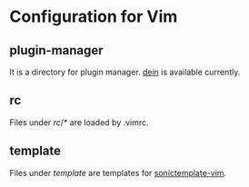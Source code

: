 # Configuration for Vim

## plugin-manager

It is a directory for plugin manager. [dein](https://github.com/Shougo/dein.vim) is available currently.

## rc

Files under *rc*/\* are loaded by .vimrc.

## template

Files under *template* are templates for [sonictemplate-vim](https://github.com/mattn/sonictemplate-vim).
